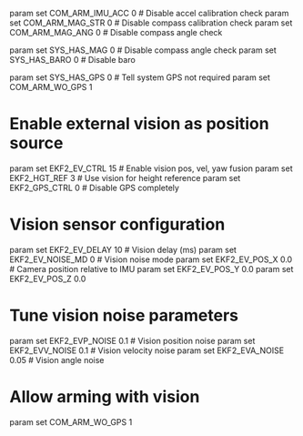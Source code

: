 param set COM_ARM_IMU_ACC 0    # Disable accel calibration check
param set COM_ARM_MAG_STR 0    # Disable compass calibration check
param set COM_ARM_MAG_ANG 0    # Disable compass angle check

param set SYS_HAS_MAG 0    # Disable compass angle check
param set SYS_HAS_BARO 0    # Disable baro

param set SYS_HAS_GPS 0           # Tell system GPS not required
param set COM_ARM_WO_GPS 1


# Enable external vision as position source
param set EKF2_EV_CTRL 15         # Enable vision pos, vel, yaw fusion
param set EKF2_HGT_REF 3          # Use vision for height reference
param set EKF2_GPS_CTRL 0         # Disable GPS completely

# Vision sensor configuration
param set EKF2_EV_DELAY 10        # Vision delay (ms)
param set EKF2_EV_NOISE_MD 0      # Vision noise mode
param set EKF2_EV_POS_X 0.0       # Camera position relative to IMU
param set EKF2_EV_POS_Y 0.0
param set EKF2_EV_POS_Z 0.0

# Tune vision noise parameters
param set EKF2_EVP_NOISE 0.1      # Vision position noise
param set EKF2_EVV_NOISE 0.1      # Vision velocity noise
param set EKF2_EVA_NOISE 0.05     # Vision angle noise

# Allow arming with vision
param set COM_ARM_WO_GPS 1

